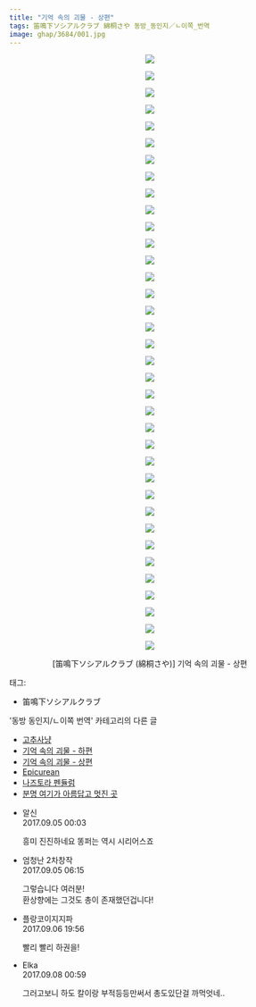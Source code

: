 ```yaml
---
title: "기억 속의 괴물 - 상편"
tags: 笛鳴下ソシアルクラブ 綿桐さや 동방_동인지／ㄴ이쪽_번역
image: ghap/3684/001.jpg
---
```

<div class="article">
<p style="text-align: center; clear: none; float: none;"><img src="{{ site.nasurl }}/ghap/3684/001.jpg"/></p>
<p style="text-align: center; clear: none; float: none;"><img src="{{ site.nasurl }}/ghap/3684/002.jpg"/></p>
<p style="text-align: center; clear: none; float: none;"><img src="{{ site.nasurl }}/ghap/3684/003.jpg"/></p>
<p style="text-align: center; clear: none; float: none;"><img src="{{ site.nasurl }}/ghap/3684/004.jpg"/></p>
<p style="text-align: center; clear: none; float: none;"><img src="{{ site.nasurl }}/ghap/3684/005.jpg"/></p>
<p style="text-align: center; clear: none; float: none;"><img src="{{ site.nasurl }}/ghap/3684/006.jpg"/></p>
<p style="text-align: center; clear: none; float: none;"><img src="{{ site.nasurl }}/ghap/3684/007.jpg"/></p>
<p style="text-align: center; clear: none; float: none;"><img src="{{ site.nasurl }}/ghap/3684/008.jpg"/></p>
<p style="text-align: center; clear: none; float: none;"><img src="{{ site.nasurl }}/ghap/3684/009.jpg"/></p>
<p style="text-align: center; clear: none; float: none;"><img src="{{ site.nasurl }}/ghap/3684/010.jpg"/></p>
<p style="text-align: center; clear: none; float: none;"><img src="{{ site.nasurl }}/ghap/3684/011.jpg"/></p>
<p style="text-align: center; clear: none; float: none;"><img src="{{ site.nasurl }}/ghap/3684/012.jpg"/></p>
<p style="text-align: center; clear: none; float: none;"><img src="{{ site.nasurl }}/ghap/3684/013.jpg"/></p>
<p style="text-align: center; clear: none; float: none;"><img src="{{ site.nasurl }}/ghap/3684/014.jpg"/></p>
<p style="text-align: center; clear: none; float: none;"><img src="{{ site.nasurl }}/ghap/3684/015.jpg"/></p>
<p style="text-align: center; clear: none; float: none;"><img src="{{ site.nasurl }}/ghap/3684/016.jpg"/></p>
<p style="text-align: center; clear: none; float: none;"><img src="{{ site.nasurl }}/ghap/3684/017.jpg"/></p>
<p style="text-align: center; clear: none; float: none;"><img src="{{ site.nasurl }}/ghap/3684/018.jpg"/></p>
<p style="text-align: center; clear: none; float: none;"><img src="{{ site.nasurl }}/ghap/3684/019.jpg"/></p>
<p style="text-align: center; clear: none; float: none;"><img src="{{ site.nasurl }}/ghap/3684/020.jpg"/></p>
<p style="text-align: center; clear: none; float: none;"><img src="{{ site.nasurl }}/ghap/3684/021.jpg"/></p>
<p style="text-align: center; clear: none; float: none;"><img src="{{ site.nasurl }}/ghap/3684/022.jpg"/></p>
<p style="text-align: center; clear: none; float: none;"><img src="{{ site.nasurl }}/ghap/3684/023.jpg"/></p>
<p style="text-align: center; clear: none; float: none;"><img src="{{ site.nasurl }}/ghap/3684/024.jpg"/></p>
<p style="text-align: center; clear: none; float: none;"><img src="{{ site.nasurl }}/ghap/3684/025.jpg"/></p>
<p style="text-align: center; clear: none; float: none;"><img src="{{ site.nasurl }}/ghap/3684/026.jpg"/></p>
<p style="text-align: center; clear: none; float: none;"><img src="{{ site.nasurl }}/ghap/3684/027.jpg"/></p>
<p style="text-align: center; clear: none; float: none;"><img src="{{ site.nasurl }}/ghap/3684/028.jpg"/></p>
<p style="text-align: center; clear: none; float: none;"><img src="{{ site.nasurl }}/ghap/3684/029.jpg"/></p>
<p style="text-align: center; clear: none; float: none;"><img src="{{ site.nasurl }}/ghap/3684/030.jpg"/></p>
<p style="text-align: center; clear: none; float: none;"><img src="{{ site.nasurl }}/ghap/3684/031.jpg"/></p>
<p style="text-align: center; clear: none; float: none;"><img src="{{ site.nasurl }}/ghap/3684/032.jpg"/></p>
<p style="text-align: center; clear: none; float: none;"><img src="{{ site.nasurl }}/ghap/3684/033.jpg"/></p>
<p style="text-align: center; clear: none; float: none;"><img src="{{ site.nasurl }}/ghap/3684/034.jpg"/></p>
<p style="text-align: center; clear: none; float: none;"><img src="{{ site.nasurl }}/ghap/3684/035.jpg"/></p>
<p style="text-align: center; clear: none; float: none;"><img src="{{ site.nasurl }}/ghap/3684/036.jpg"/></p>
<p style="text-align: center; clear: none; float: none;">[笛鳴下ソシアルクラブ (綿桐さや)] 기억 속의 괴물 - 상편</p>
</div><div class="tagTrail">
<p>태그: </p>
<ul>
<li>笛鳴下ソシアルクラブ</li>
</ul>
</div><div class="another">
<p>'동방 동인지/ㄴ이쪽 번역' 카테고리의 다른 글</p>
<ul>
<li><a href="/2017-09-15-ghap_3719">고추사냥</a></li>
<li><a href="/2017-09-12-ghap_3686">기억 속의 괴물 - 하편</a></li>
<li><a href="/2017-09-04-ghap_3684">기억 속의 괴물 - 상편</a></li>
<li><a href="/2017-09-02-ghap_3677">Epicurean</a></li>
<li><a href="/2017-09-01-ghap_3676">나즈토라 펜듈럼</a></li>
<li><a href="/2017-08-29-ghap_3673">분명 여기가 아름답고 멋진 곳</a></li>
</ul>
</div><div class="cb_module cb_fluid">
<div class="cb_wrt cb_profile">
<div class="comment">
<ul>
<li class="cb_thumb_off" id="comment15076315">
<div class="cb_comment_area">
<div class="cb_info_area">
<div class="cb_section">
<span class="cb_nick_name">알신</span>
</div>
<div class="cb_section">
<span class="cb_date">2017.09.05 00:03 </span>
</div>
</div>
<div class="cb_dsc_comment">
<p class="cb_dsc">
											흥미 진진하네요 똥퍼는 역시 시리어스죠
										</p>
</div>
</div></li>
<li class="cb_thumb_off" id="comment15076433">
<div class="cb_comment_area">
<div class="cb_info_area">
<div class="cb_section">
<span class="cb_nick_name">엄청난 2차창작</span>
</div>
<div class="cb_section">
<span class="cb_date">2017.09.05 06:15 </span>
</div>
</div>
<div class="cb_dsc_comment">
<p class="cb_dsc">
											그렇습니다 여러분! <br/>
환상향에는 그것도 총이 존재했던겁니다!
										</p>
</div>
</div></li>
<li class="cb_thumb_off" id="comment15077667">
<div class="cb_comment_area">
<div class="cb_info_area">
<div class="cb_section">
<span class="cb_nick_name">플랑코이지지파</span>
</div>
<div class="cb_section">
<span class="cb_date">2017.09.06 19:56 </span>
</div>
</div>
<div class="cb_dsc_comment">
<p class="cb_dsc">
											빨리 빨리 하권을!
										</p>
</div>
</div></li>
<li class="cb_thumb_off" id="comment15078494">
<div class="cb_comment_area">
<div class="cb_info_area">
<div class="cb_section">
<span class="cb_nick_name">Elka</span>
</div>
<div class="cb_section">
<span class="cb_date">2017.09.08 00:59 </span>
</div>
</div>
<div class="cb_dsc_comment">
<p class="cb_dsc">
											그러고보니 하도 칼이랑 부적등등만써서 총도있단걸 까먹엇네..
										</p>
</div>
</div></li>
</ul>
</div>
</div><!-- commentList close -->
</div>